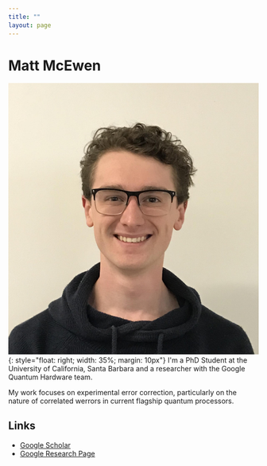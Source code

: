 ```yaml
---
title: ""
layout: page
---
```


# Matt McEwen
![My Mugshot](/assets/photos/mugshot.jpg){: style="float: right; width: 35%; margin: 10px"}
I'm a PhD Student at the University of California, Santa Barbara and a researcher with the Google Quantum Hardware team.

My work focuses on experimental error correction, particularly on the nature of correlated werrors in current flagship quantum processors.


## Links
* [Google Scholar](https://scholar.google.com/citations?user=YIEVJmEAAAAJ&hl=en)
* [Google Research Page](https://research.google/people/106600/)

